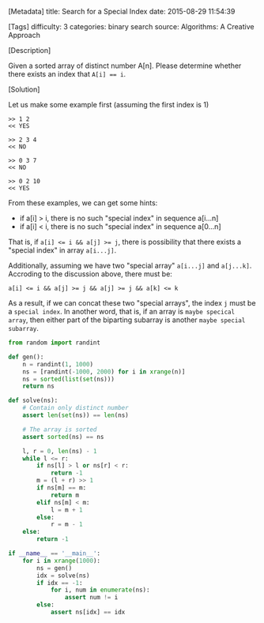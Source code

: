 [Metadata]
title: Search for a Special Index
date: 2015-08-29 11:54:39

[Tags]
difficulty: 3
categories: binary search
source: Algorithms: A Creative Approach

[Description]

Given a sorted array of distinct number A[n]. Please determine whether there exists an index that `A[i] == i`.

[Solution]

Let us make some example first (assuming the first index is 1)

```
>> 1 2
<< YES

>> 2 3 4
<< NO

>> 0 3 7
<< NO

>> 0 2 10
<< YES
```

From these examples, we can get some hints:

* if a[i] > i, there is no such "special index" in sequence a[i...n]
* if a[i] < i, there is no such "special index" in sequence a[0...n]

That is, if `a[i] <= i && a[j] >= j`, there is possibility that there exists a "special index" in array `a[i...j]`.

Additionally, assuming we have two "special array" `a[i...j]` and `a[j...k]`. Accroding to the discussion above, there must be:
```
a[i] <= i && a[j] >= j && a[j] >= j && a[k] <= k
```

As a result, if we can concat these two "special arrays", the index `j` must be a `special index`. In another word, that is, if an array is `maybe specical array`, then either part of the biparting subarray is another `maybe special subarray`.

```python
from random import randint

def gen():
    n = randint(1, 1000)
    ns = [randint(-1000, 2000) for i in xrange(n)]
    ns = sorted(list(set(ns)))
    return ns

def solve(ns):
    # Contain only distinct number
    assert len(set(ns)) == len(ns)

    # The array is sorted
    assert sorted(ns) == ns

    l, r = 0, len(ns) - 1
    while l <= r:
        if ns[l] > l or ns[r] < r:
            return -1
        m = (l + r) >> 1
        if ns[m] == m:
            return m
        elif ns[m] < m:
            l = m + 1
        else:
            r = m - 1
    else:
        return -1

if __name__ == '__main__':
    for i in xrange(1000):
        ns = gen()
        idx = solve(ns)
        if idx == -1:
            for i, num in enumerate(ns):
                assert num != i
        else:
            assert ns[idx] == idx

```
